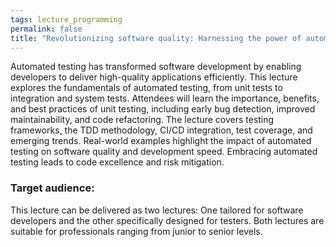 ```yaml
---
tags: lecture_programming
permalink: false
title: "Revolutionizing software quality: Harnessing the power of automated testing"
---
```


Automated testing has transformed software development by enabling developers to deliver high-quality applications efficiently. This lecture explores the fundamentals of automated testing, from unit tests to integration and system tests. Attendees will learn the importance, benefits, and best practices of unit testing, including early bug detection, improved maintainability, and code refactoring. The lecture covers testing frameworks, the TDD methodology, CI/CD integration, test coverage, and emerging trends. Real-world examples highlight the impact of automated testing on software quality and development speed. Embracing automated testing leads to code excellence and risk mitigation.

### Target audience:

This lecture can be delivered as two lectures: One tailored for software developers and the other specifically designed for testers. Both lectures are suitable for professionals ranging from junior to senior levels.